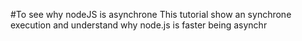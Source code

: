 #To see why nodeJS is asynchrone
This tutorial show an synchrone execution and understand why node.js is faster being asynchr
